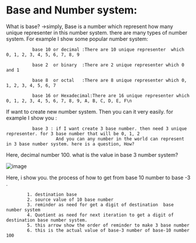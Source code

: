 # Base and Number system:

What is base?
->simply, Base is a number which represent how many unique representer in this number system. 
there are many types of number system. 
For example I show some popular number system:

              base 10 or decimal :There are 10 unique representer  which 0, 1, 2, 3, 4, 5, 6, 7, 8, 9 
              
              base 2  or binary  :There are 2 unique representer which 0 and 1
              
              base 8  or octal   :There are 8 unique representer which 0, 1, 2, 3, 4, 5, 6, 7
              
              base 16 or Hexadecimal:There are 16 unique representer which 0, 1, 2, 3, 4, 5, 6, 7, 8, 9, A, B, C, D, E, F\n
              
If want to create new number system. Then you can it very easily.
for example I show you :

              base 3 : if I want create 3 base number. then need 3 unique representer. for 3 base number that will be 0, 1, 2
                       And you can any number in the world can represent in 3 base number system. here is a question, How?
                       
  Here, decimal number 100. what is the value in base 3 number system?
  
  ![image](https://user-images.githubusercontent.com/38063040/123505434-e325df00-d680-11eb-9a83-f8f43bae75e0.png)
 
  Here, i show you. the process of how to get from base 10 number to base -3 .    
            
            1. destination base 
            2. source value of 10 base number
            3. reminder as need for get a digit of destination  base number system
            4. Quotient as need for next iteration to get a digit of destination base number system.
            5. this arrow show the order of reminder to make 3 base number
            6. this is the actual value of base-3 number of base-10 number 100
 

  
   
   

                                
                       
                       
  
                     

                      
                       
